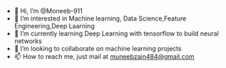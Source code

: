 - 👋 Hi, I’m @Moneeb-911
- 👀 I’m interested in Machine learning, Data Science,Feature Engineering,Deep Laarning
- 🌱 I’m currently learning Deep Learning with tensorflow to build neural networks
- 💞️ I’m looking to collaborate on machine learning projects
- 📫 How to reach me, just mail at muneebzain484@gmail.com

<!---
Moneeb-911/Moneeb-911 is a ✨ special ✨ repository because its `README.md` (this file) appears on your GitHub profile.
You can click the Preview link to take a look at your changes.
--->
